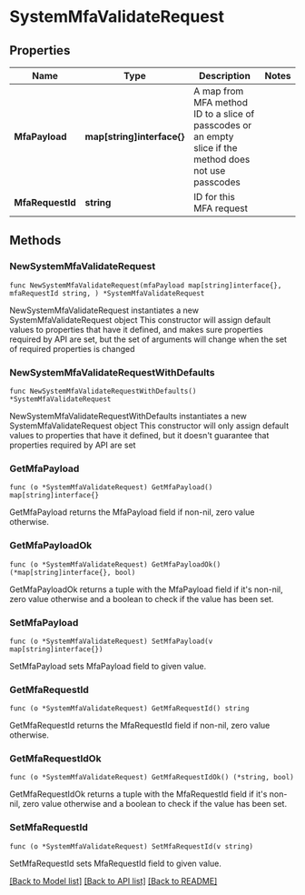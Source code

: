 # SystemMfaValidateRequest

## Properties

Name | Type | Description | Notes
------------ | ------------- | ------------- | -------------
**MfaPayload** | **map[string]interface{}** | A map from MFA method ID to a slice of passcodes or an empty slice if the method does not use passcodes | 
**MfaRequestId** | **string** | ID for this MFA request | 

## Methods

### NewSystemMfaValidateRequest

`func NewSystemMfaValidateRequest(mfaPayload map[string]interface{}, mfaRequestId string, ) *SystemMfaValidateRequest`

NewSystemMfaValidateRequest instantiates a new SystemMfaValidateRequest object
This constructor will assign default values to properties that have it defined,
and makes sure properties required by API are set, but the set of arguments
will change when the set of required properties is changed

### NewSystemMfaValidateRequestWithDefaults

`func NewSystemMfaValidateRequestWithDefaults() *SystemMfaValidateRequest`

NewSystemMfaValidateRequestWithDefaults instantiates a new SystemMfaValidateRequest object
This constructor will only assign default values to properties that have it defined,
but it doesn't guarantee that properties required by API are set

### GetMfaPayload

`func (o *SystemMfaValidateRequest) GetMfaPayload() map[string]interface{}`

GetMfaPayload returns the MfaPayload field if non-nil, zero value otherwise.

### GetMfaPayloadOk

`func (o *SystemMfaValidateRequest) GetMfaPayloadOk() (*map[string]interface{}, bool)`

GetMfaPayloadOk returns a tuple with the MfaPayload field if it's non-nil, zero value otherwise
and a boolean to check if the value has been set.

### SetMfaPayload

`func (o *SystemMfaValidateRequest) SetMfaPayload(v map[string]interface{})`

SetMfaPayload sets MfaPayload field to given value.


### GetMfaRequestId

`func (o *SystemMfaValidateRequest) GetMfaRequestId() string`

GetMfaRequestId returns the MfaRequestId field if non-nil, zero value otherwise.

### GetMfaRequestIdOk

`func (o *SystemMfaValidateRequest) GetMfaRequestIdOk() (*string, bool)`

GetMfaRequestIdOk returns a tuple with the MfaRequestId field if it's non-nil, zero value otherwise
and a boolean to check if the value has been set.

### SetMfaRequestId

`func (o *SystemMfaValidateRequest) SetMfaRequestId(v string)`

SetMfaRequestId sets MfaRequestId field to given value.



[[Back to Model list]](../README.md#documentation-for-models) [[Back to API list]](../README.md#documentation-for-api-endpoints) [[Back to README]](../README.md)


